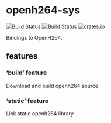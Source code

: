 # openh264-sys

[![Build Status](https://travis-ci.org/saturday06/rust-openh264.svg?branch=master)](https://travis-ci.org/saturday06/rust-openh264)
[![Build Status](https://ci.appveyor.com/api/projects/status/github/saturday06/rust-openh264?branch=master&svg=true)](https://ci.appveyor.com/project/saturday06/rust-openh264)
[![crates.io](https://img.shields.io/crates/v/openh264-sys.svg)](https://crates.io/crates/openh264-sys)

Bindings to OpenH264.

## features

### ‘build’ feature
Download and build openh264 source.

### ‘static’ feature
Link static openh264 library.
